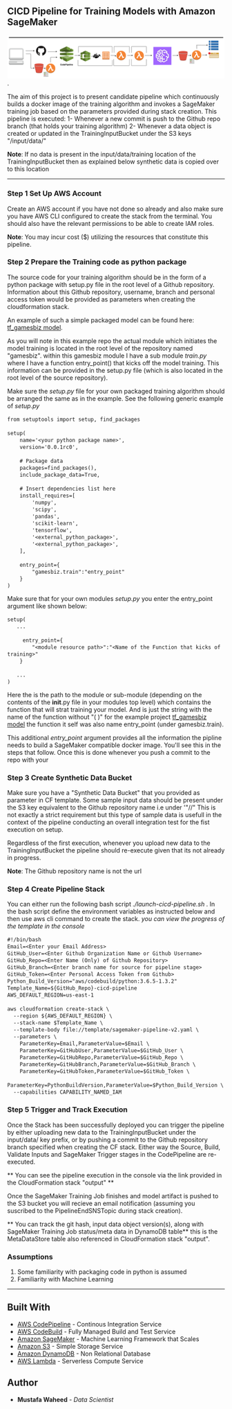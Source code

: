 ## CICD Pipeline for Training Models with Amazon SageMaker

![Design Overview](./images/sagemaker-pipeline.png).


The aim of this project is to present candidate pipeline which continuously builds a docker image of the training algorithm and invokes a SageMaker training job based on the parameters provided during stack creation.
This pipeline is executed:
    1- Whenever a new commit is push to the Github repo branch (that holds your training algorithm)
    2- Whenever a data object is created or updated in the TrainingInputBucket under the S3 keys "/input/data/"

**Note**: If no data is present in the input/data/training location of the TrainingInputBucket then as explained below synthetic data is copied over to this location

----


### Step 1 Set Up AWS Account

Create an AWS account if you have not done so already and also make sure you have AWS CLI configured to create the stack from the terminal.
You should also have the relevant permissions to be able to create IAM roles.

**Note**: You may incur cost ($) utilizing the resources that constitute this pipeline.


### Step 2 Prepare the Training code as python package

The source code for your training algorithm should be in the form of a python package with setup.py file in the root level of a Github repository.
Information about this Github repository, username, branch and personal access token would be provided as parameters when creating the cloudformation stack.

An example of such a simple packaged model can be found here: [tf_gamesbiz model](https://github.com/MustafaWaheed91/tf-gamesbiz).

As you will note in this example repo the actual module which initiates the model training is located in the root level of the repository named "gamesbiz".
within this gamesbiz module I have a sub module *train.py* where I have a function entry_point() that kicks off the model training. This information can be
provided in the setup.py file (which is also located in the root level of the source repository).

Make sure the *setup.py* file for your own packaged training algorithm should be arranged the same as in the example.
See the following generic example of *setup.py*


```
from setuptools import setup, find_packages

setup(
    name='<your python package name>',
    version='0.0.1rc0',

    # Package data
    packages=find_packages(),
    include_package_data=True,

    # Insert dependencies list here
    install_requires=[
        'numpy',
        'scipy',
        'pandas',
        'scikit-learn',
        'tensorflow',
        '<external_python_package>',
        '<external_python_package>',
    ],

    entry_point={
        "gamesbiz.train":"entry_point"
    }
)

```

Make sure that for your own modules *setup.py* you enter the entry_point argument like shown below:

```
setup(
   ...

     entry_point={
        "<module resource path>":"<Name of the Function that kicks of training>"
    }

   ...
)
```

Here the *<module resource path>* is the path to the module or sub-module (depending on the contents of the __init__.py file in your modules top level) which contains the function that will strat training your model.
And *<Name of the Function that kicks of training>* is just the string with the name of the function without "( )" for the example project [tf_gamesbiz model](https://github.com/MustafaWaheed91/tf-gamesbiz)
the function it self was also name entry_point (under gamesbiz.train).

This additional *entry_point* argument provides all the information the pipline needs to build a SageMaker compatible docker image. You'll see this in the
steps that follow. Once this is done whenever you push a commit to the repo with your


### Step 3 Create Synthetic Data Bucket

Make sure you have a "Synthetic Data Bucket" that you provided as parameter in CF template. Some sample input data should be present under the S3 key equivalent to the Github repository name i.e under '<synthetic-data-bucket>"/<Github-Repository-Name>/"
This is not exactly a strict requirement but this type of sample data is usefull in the context of the pipeline conducting an overall integration test for the fist execution on setup.

Regardless of the first execution, whenever you upload new data to the TrainingInputBucket the pipeline should re-execute given that its not already in progress.

**Note**: The Github repository name is not the url


### Step 4 Create Pipeline Stack

You can either run the following bash script *./launch-cicd-pipeline.sh* . In the bash script define the environment variables as instructed below and then use aws cli command to create the stack.
*you can view the progress of the template in the console*

```
#!/bin/bash
Email=<Enter your Email Address>
GitHub_User=<Enter Github Organization Name or Github Username>
GitHub_Repo=<Enter Name (Only) of Github Repository>
GitHub_Branch=<Enter branch name for source for pipeline stage>
GitHub_Token=<Enter Personal Access Token from Github>
Python_Build_Version="aws/codebuild/python:3.6.5-1.3.2"
Template_Name=${GitHub_Repo}-cicd-pipeline
AWS_DEFAULT_REGION=us-east-1

aws cloudformation create-stack \
  --region ${AWS_DEFAULT_REGION} \
  --stack-name $Template_Name \
  --template-body file://template/sagemaker-pipeline-v2.yaml \
  --parameters \
    ParameterKey=Email,ParameterValue=$Email \
    ParameterKey=GitHubUser,ParameterValue=$GitHub_User \
    ParameterKey=GitHubRepo,ParameterValue=$GitHub_Repo \
  	ParameterKey=GitHubBranch,ParameterValue=$GitHub_Branch \
  	ParameterKey=GitHubToken,ParameterValue=$GitHub_Token \
    ParameterKey=PythonBuildVersion,ParameterValue=$Python_Build_Version \
  --capabilities CAPABILITY_NAMED_IAM

```

### Step 5 Trigger and Track Execution

Once the Stack has been successfully deployed you can trigger the pipeline by either uploading new data to the TrainingInputBucket under the input/data/ key prefix, or by
pushing a commit to the Github repository branch specified when creating the CF stack.
Either way the Source, Build, Validate Inputs and SageMaker Trigger stages in the CodePipeline are re-executed.

** You can see the pipeline execution in the console via the link provided in the CloudFormation stack "output" **

Once the SageMaker Training Job finishes and model artifact is pushed to the S3 bucket you will recieve an email notification (assuming you suscribed to the PipelineEndSNSTopic during stack creation).

** You can track the git hash, input data object version(s), along with SageMaker Training Job status/meta data in DynamoDB table**
this is the MetaDataStore table also referenced in CloudFormation stack "output".


### Assumptions

1. Some familiarity with packaging code in python is assumed
2. Familiarity with Machine Learning

----

  
## Built With

* [AWS CodePipeline](https://aws.amazon.com/codepipeline/) - Continous Integration Service
* [AWS CodeBuild](https://aws.amazon.com/codebuild/) - Fully Managed Build and Test Service
* [Amazon SageMaker](https://aws.amazon.com/sagemaker/) - Machine Learning Framework that Scales
* [Amazon S3](https://aws.amazon.com/s3/) - Simple Storage Service 
* [Amazon DynamoDB](https://aws.amazon.com/dynamodb/) - Non Relational Database
* [AWS Lambda](https://aws.amazon.com/lambda/) - Serverless Compute Service


## Author

* **Mustafa Waheed** - *Data Scientist*
